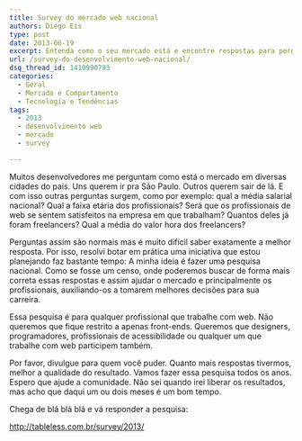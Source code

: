 ```yaml
---
title: Survey do mercado web nacional
authors: Diego Eis
type: post
date: 2013-06-19
excerpt: Entenda como o seu mercado está e encontre respostas para perguntas importantes para a sua carreira.
url: /survey-do-desenvolvimento-web-nacional/
dsq_thread_id: 1410990793
categories:
  - Geral
  - Mercado e Comportamento
  - Tecnologia e Tendências
tags:
  - 2013
  - desenvolvimento web
  - mercado
  - survey

---
```

Muitos desenvolvedores me perguntam como está o mercado em diversas cidades do país. Uns querem ir pra São Paulo. Outros querem sair de lá. E com isso outras perguntas surgem, como por exemplo: qual a média salarial nacional? Qual a faixa etária dos profissionais? Será que os profissionais de web se sentem satisfeitos na empresa em que trabalham? Quantos deles já foram freelancers? Qual a média do valor hora dos freelancers?

Perguntas assim são normais mas é muito difícil saber exatamente a melhor resposta. Por isso, resolvi botar em prática uma iniciativa que estou planejando faz bastante tempo: A minha ideia é fazer uma pesquisa nacional. Como se fosse um censo, onde poderemos buscar de forma mais correta essas respostas e assim ajudar o mercado e principalmente os profissionais, auxiliando-os a tomarem melhores decisões para sua carreira.

Essa pesquisa é para qualquer profissional que trabalhe com web. Não queremos que fique restrito a apenas front-ends. Queremos que designers, programadores, profissionais de acessibilidade ou qualquer um que trabalhe com web participem também.

Por favor, divulgue para quem você puder. Quanto mais respostas tivermos, melhor a qualidade do resultado. Vamos fazer essa pesquisa todos os anos. Espero que ajude a comunidade. Não sei quando irei liberar os resultados, mas acho que daqui um ou dois meses é um bom tempo.

Chega de blá blá blá e vá responder a pesquisa:
  
<http://tableless.com.br/survey/2013/>